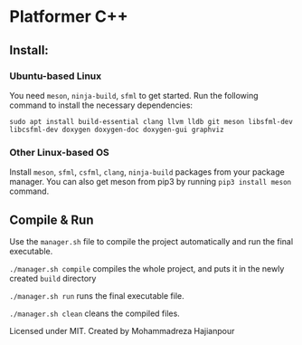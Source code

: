 # Platformer C++

## Install:

### Ubuntu-based Linux
You need `meson`, `ninja-build`, `sfml` to get started. Run the following command to install the necessary dependencies:

`sudo apt install build-essential clang llvm lldb git meson libsfml-dev libcsfml-dev doxygen doxygen-doc doxygen-gui graphviz`

### Other Linux-based OS
Install `meson`, `sfml`, `csfml`, `clang`, `ninja-build` packages from your package manager. You can also get meson from pip3 by running `pip3 install meson` command.


## Compile & Run
Use the `manager.sh` file to compile the project automatically and run the final executable.

`./manager.sh compile` compiles the whole project, and puts it in the newly created `build` directory

`./manager.sh run` runs the final executable file.

`./manager.sh clean` cleans the compiled files.

Licensed under MIT. Created by Mohammadreza Hajianpour

